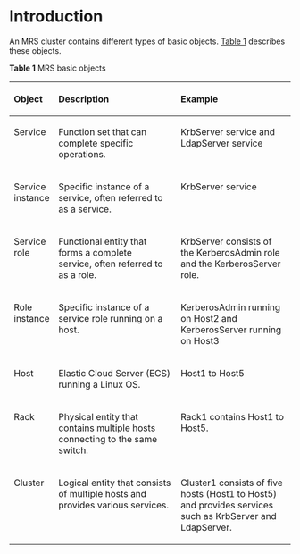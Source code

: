 # Introduction<a name="EN-US_TOPIC_0125375752"></a>

An MRS cluster contains different types of basic objects.  [Table 1](#table23400575171145)  describes these objects.

**Table  1**  MRS basic objects

<a name="table23400575171145"></a>
<table><thead align="left"><tr id="row14789438171145"><th class="cellrowborder" valign="top" width="12.831283128312831%" id="mcps1.2.4.1.1"><p id="p57093844171145"><a name="p57093844171145"></a><a name="p57093844171145"></a><strong id="b62646689165236"><a name="b62646689165236"></a><a name="b62646689165236"></a>Object</strong></p>
</th>
<th class="cellrowborder" valign="top" width="46.16461646164616%" id="mcps1.2.4.1.2"><p id="p61198658171145"><a name="p61198658171145"></a><a name="p61198658171145"></a><strong id="b3346852165226"><a name="b3346852165226"></a><a name="b3346852165226"></a>Description</strong></p>
</th>
<th class="cellrowborder" valign="top" width="41.004100410041%" id="mcps1.2.4.1.3"><p id="p58144305171145"><a name="p58144305171145"></a><a name="p58144305171145"></a><strong id="b28890064165221"><a name="b28890064165221"></a><a name="b28890064165221"></a>Example</strong></p>
</th>
</tr>
</thead>
<tbody><tr id="row12068297171145"><td class="cellrowborder" valign="top" width="12.831283128312831%" headers="mcps1.2.4.1.1 "><p id="p65009296165138"><a name="p65009296165138"></a><a name="p65009296165138"></a>Service</p>
</td>
<td class="cellrowborder" valign="top" width="46.16461646164616%" headers="mcps1.2.4.1.2 "><p id="p31261658165138"><a name="p31261658165138"></a><a name="p31261658165138"></a>Function set that can complete specific <span id="ph1771136693154"><a name="ph1771136693154"></a><a name="ph1771136693154"></a>operations</span>.</p>
</td>
<td class="cellrowborder" valign="top" width="41.004100410041%" headers="mcps1.2.4.1.3 "><p id="p49166397165138"><a name="p49166397165138"></a><a name="p49166397165138"></a>KrbServer service and LdapServer service</p>
</td>
</tr>
<tr id="row11779622171145"><td class="cellrowborder" valign="top" width="12.831283128312831%" headers="mcps1.2.4.1.1 "><p id="p14625339171145"><a name="p14625339171145"></a><a name="p14625339171145"></a>Service instance</p>
</td>
<td class="cellrowborder" valign="top" width="46.16461646164616%" headers="mcps1.2.4.1.2 "><p id="p43801796171145"><a name="p43801796171145"></a><a name="p43801796171145"></a>Specific instance of a service, often referred to as a service.</p>
</td>
<td class="cellrowborder" valign="top" width="41.004100410041%" headers="mcps1.2.4.1.3 "><p id="p54799227171145"><a name="p54799227171145"></a><a name="p54799227171145"></a>KrbServer service</p>
</td>
</tr>
<tr id="row23430996171145"><td class="cellrowborder" valign="top" width="12.831283128312831%" headers="mcps1.2.4.1.1 "><p id="p2566311416529"><a name="p2566311416529"></a><a name="p2566311416529"></a>Service role</p>
</td>
<td class="cellrowborder" valign="top" width="46.16461646164616%" headers="mcps1.2.4.1.2 "><p id="p6544636916529"><a name="p6544636916529"></a><a name="p6544636916529"></a>Function<span id="ph1139110493418"><a name="ph1139110493418"></a><a name="ph1139110493418"></a>al</span>&nbsp;entity that forms a complete service,&nbsp;<span id="ph2454737393436"><a name="ph2454737393436"></a><a name="ph2454737393436"></a>often referred to as a</span> role.</p>
</td>
<td class="cellrowborder" valign="top" width="41.004100410041%" headers="mcps1.2.4.1.3 "><p id="p6666456516529"><a name="p6666456516529"></a><a name="p6666456516529"></a>KrbServer consists of the KerberosAdmin role and the KerberosServer role.</p>
</td>
</tr>
<tr id="row6356459171145"><td class="cellrowborder" valign="top" width="12.831283128312831%" headers="mcps1.2.4.1.1 "><p id="p1165071416529"><a name="p1165071416529"></a><a name="p1165071416529"></a>Role instance</p>
</td>
<td class="cellrowborder" valign="top" width="46.16461646164616%" headers="mcps1.2.4.1.2 "><p id="p418381216529"><a name="p418381216529"></a><a name="p418381216529"></a>Specific instance of a service role running on a host.</p>
</td>
<td class="cellrowborder" valign="top" width="41.004100410041%" headers="mcps1.2.4.1.3 "><p id="p334451916529"><a name="p334451916529"></a><a name="p334451916529"></a>KerberosAdmin&nbsp;running on Host2 and KerberosServer&nbsp;running on Host3</p>
</td>
</tr>
<tr id="row18706969171145"><td class="cellrowborder" valign="top" width="12.831283128312831%" headers="mcps1.2.4.1.1 "><p id="p2223541916529"><a name="p2223541916529"></a><a name="p2223541916529"></a>Host</p>
</td>
<td class="cellrowborder" valign="top" width="46.16461646164616%" headers="mcps1.2.4.1.2 "><p id="p11946317114133"><a name="p11946317114133"></a><a name="p11946317114133"></a>Elastic Cloud Server (ECS) <span id="ph4548876893519"><a name="ph4548876893519"></a><a name="ph4548876893519"></a>running</span> a Linux OS.</p>
</td>
<td class="cellrowborder" valign="top" width="41.004100410041%" headers="mcps1.2.4.1.3 "><p id="p5902444516529"><a name="p5902444516529"></a><a name="p5902444516529"></a>Host1 to Host5</p>
</td>
</tr>
<tr id="row15528860171145"><td class="cellrowborder" valign="top" width="12.831283128312831%" headers="mcps1.2.4.1.1 "><p id="p1203865016529"><a name="p1203865016529"></a><a name="p1203865016529"></a>Rack</p>
</td>
<td class="cellrowborder" valign="top" width="46.16461646164616%" headers="mcps1.2.4.1.2 "><p id="p3560661616529"><a name="p3560661616529"></a><a name="p3560661616529"></a>Physical entity that contains multiple hosts connecting to the same switch.</p>
</td>
<td class="cellrowborder" valign="top" width="41.004100410041%" headers="mcps1.2.4.1.3 "><p id="p6556362216529"><a name="p6556362216529"></a><a name="p6556362216529"></a>Rack1 contains Host1 to Host5.</p>
</td>
</tr>
<tr id="row46217402171145"><td class="cellrowborder" valign="top" width="12.831283128312831%" headers="mcps1.2.4.1.1 "><p id="p1436932816529"><a name="p1436932816529"></a><a name="p1436932816529"></a>Cluster</p>
</td>
<td class="cellrowborder" valign="top" width="46.16461646164616%" headers="mcps1.2.4.1.2 "><p id="p2306491016529"><a name="p2306491016529"></a><a name="p2306491016529"></a>Logical entity that consists of multiple hosts and provides various services.</p>
</td>
<td class="cellrowborder" valign="top" width="41.004100410041%" headers="mcps1.2.4.1.3 "><p id="p5631842516529"><a name="p5631842516529"></a><a name="p5631842516529"></a>Cluster1&nbsp;consists of five hosts (Host1 to Host5) and provides services such as KrbServer and LdapServer.</p>
</td>
</tr>
</tbody>
</table>

